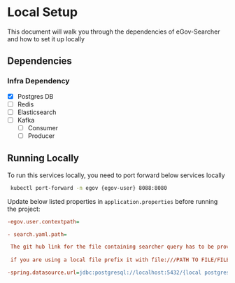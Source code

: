 # Local Setup

This document will walk you through the dependencies of eGov-Searcher and how to set it up locally

## Dependencies

### Infra Dependency

- [X] Postgres DB
- [ ] Redis
- [ ] Elasticsearch
- [ ] Kafka
  - [ ] Consumer
  - [ ] Producer

## Running Locally

To run this services locally, you need to port forward below services locally

```bash
 kubectl port-forward -n egov {egov-user} 8088:8080
``` 

Update below listed properties in `application.properties` before running the project:

```ini
-egov.user.contextpath=

- search.yaml.path=

 The git hub link for the file containing searcher query has to be provided here
 
 if you are using a local file prefix it with file:///PATH TO FILE/FILENAME

-spring.datasource.url=jdbc:postgresql://localhost:5432/{local postgres db name}
```
